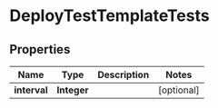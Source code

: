 

# DeployTestTemplateTests


## Properties

| Name | Type | Description | Notes |
|------------ | ------------- | ------------- | -------------|
|**interval** | **Integer** |  |  [optional] |



